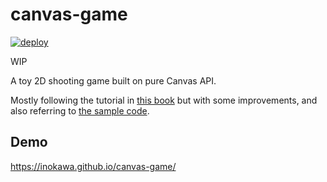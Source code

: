 # canvas-game

[![deploy](https://github.com/inokawa/canvas-game/actions/workflows/deploy.yml/badge.svg)](https://github.com/inokawa/canvas-game/actions/workflows/deploy.yml)

WIP

A toy 2D shooting game built on pure Canvas API.

Mostly following the tutorial in [this book](https://gihyo.jp/book/2020/978-4-297-11085-7) but with some improvements, and also referring to [the sample code](https://github.com/doxas/graphics-programming-book).

## Demo

https://inokawa.github.io/canvas-game/
